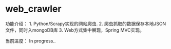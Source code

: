 # web_crawler
功能介绍：
    1.  Python/Scrapy实现的网站爬虫.
    2.  爬虫抓取的数据保存本地JSON文件，同时入mongoDB库
    3.  Web方式集中展现，Spring MVC实现。

当前进度：
In progress..
